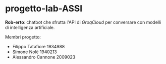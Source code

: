 # progetto-lab-ASSI

**Rob-erto**: chatbot che sfrutta l'API di *GroqCloud* per conversare con modelli di intelligenza artificiale.


Membri progetto:
- Filippo Tatafiore 1934988
- Simone Nolè 1940213
- Alessandro Cannone 2009023
